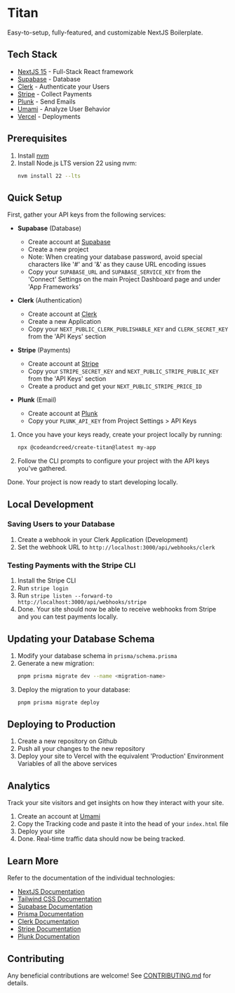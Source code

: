 # Titan

Easy-to-setup, fully-featured, and customizable NextJS Boilerplate.

## Tech Stack

- [NextJS 15](https://nextjs.org/) - Full-Stack React framework
- [Supabase](https://supabase.com/) - Database
- [Clerk](https://clerk.com/) - Authenticate your Users
- [Stripe](https://stripe.com/) - Collect Payments
- [Plunk](https://useplunk.com/) - Send Emails
- [Umami](https://umami.is/) - Analyze User Behavior
- [Vercel](https://vercel.com/) - Deployments

## Prerequisites

1. Install [nvm](https://github.com/nvm-sh/nvm)
2. Install Node.js LTS version 22 using nvm:
   ```bash
   nvm install 22 --lts
   ```

## Quick Setup

First, gather your API keys from the following services:

   - **Supabase** (Database)
     - Create account at [Supabase](https://supabase.com)
     - Create a new project
     - Note: When creating your database password, avoid special characters like '#' and '&' as they cause URL encoding issues
     - Copy your `SUPABASE_URL` and `SUPABASE_SERVICE_KEY` from the 'Connect' Settings on the main Project Dashboard page and under 'App Frameworks'

   - **Clerk** (Authentication)
     - Create account at [Clerk](https://clerk.com)
     - Create a new Application
     - Copy your `NEXT_PUBLIC_CLERK_PUBLISHABLE_KEY` and `CLERK_SECRET_KEY` from the 'API Keys' section

   - **Stripe** (Payments)
     - Create account at [Stripe](https://stripe.com)
     - Copy your `STRIPE_SECRET_KEY` and `NEXT_PUBLIC_STRIPE_PUBLIC_KEY` from the 'API Keys' section
     - Create a product and get your `NEXT_PUBLIC_STRIPE_PRICE_ID`

   - **Plunk** (Email)
     - Create account at [Plunk](https://useplunk.com)
     - Copy your `PLUNK_API_KEY` from Project Settings > API Keys

1. Once you have your keys ready, create your project locally by running:
   ```bash
   npx @codeandcreed/create-titan@latest my-app
   ```

2. Follow the CLI prompts to configure your project with the API keys you've gathered.

Done. Your project is now ready to start developing locally.

## Local Development

### Saving Users to your Database
1. Create a webhook in your Clerk Application (Development)
2. Set the webhook URL to `http://localhost:3000/api/webhooks/clerk`

### Testing Payments with the Stripe CLI

1. Install the Stripe CLI
2. Run `stripe login`
3. Run `stripe listen --forward-to http://localhost:3000/api/webhooks/stripe`
4. Done. Your site should now be able to receive webhooks from Stripe and you can test payments locally.

## Updating your Database Schema

1. Modify your database schema in `prisma/schema.prisma`
2. Generate a new migration:
   ```bash
   pnpm prisma migrate dev --name <migration-name>
   ```
3. Deploy the migration to your database:
   ```bash
   pnpm prisma migrate deploy
   ```

## Deploying to Production

1. Create a new repository on Github
2. Push all your changes to the new repository
3. Deploy your site to Vercel with the equivalent 'Production' Environment Variables of all the above services

## Analytics

Track your site visitors and get insights on how they interact with your site.

1. Create an account at [Umami](https://umami.is/)
2. Copy the Tracking code and paste it into the head of your `index.html` file
3. Deploy your site
4. Done. Real-time traffic data should now be being tracked.

## Learn More

Refer to the documentation of the individual technologies:
- [NextJS Documentation](https://nextjs.org/docs)
- [Tailwind CSS Documentation](https://tailwindcss.com/docs)
- [Supabase Documentation](https://supabase.io/docs)
- [Prisma Documentation](https://www.prisma.io/docs)
- [Clerk Documentation](https://clerk.dev/docs)
- [Stripe Documentation](https://stripe.com/docs)
- [Plunk Documentation](https://docs.useplunk.com/)

## Contributing

Any beneficial contributions are welcome! See [CONTRIBUTING.md](CONTRIBUTING.md) for details.

